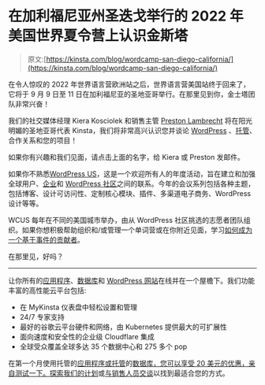 # 在加利福尼亚州圣迭戈举行的 2022 年美国世界夏令营上认识金斯塔

> 原文:[https://kinsta.com/blog/wordcamp-san-diego-california/](https://kinsta.com/blog/wordcamp-san-diego-california/)

在令人惊叹的 2022 年世界语言营欧洲站之后，世界语言营美国站终于回来了，它将于 9 月 9 日至 11 日在加利福尼亚的圣地亚哥举行。在那里见到你，金士塔团队非常兴奋！

我们的社交媒体经理 Kiera Kosciolek 和销售主管 [Preston Lambrecht](/cdn-cgi/l/email-protection#0c7c7e697f786362606d616e7e696f64784c6765627f786d226f6361) 将在阳光明媚的圣地亚哥代表 Kinsta，我们将非常高兴认识您并谈论 [WordPress](https://kinsta.com/wordpress) 、[托管](https://kinsta.com/managed-wordpress-hosting)、合作关系和您的项目！

如果你有兴趣和我们见面，请点击上面的名字，给 Kiera 或 Preston 发邮件。

如果你不熟悉[WordPress US](https://us.wordcamp.org/2022/)，这是一个欢迎所有人的年度活动，旨在建立和加强全球用户、[企业](https://kinsta.com/clients/)和 [WordPress 社区](https://kinsta.com/learn/wordpress-communities/)之间的联系。今年的会议系列包括各种主题，包括博客、设计可访问性、定制核心模块、插件、多渠道电子商务、WordPress 设计等等。

WCUS 每年在不同的美国城市举办，由从 WordPress 社区挑选的志愿者团队组织。如果你想积极帮助组织和/或管理一个单词营或在你附近见面，学习[如何成为一个基于事件的贡献者](https://kinsta.com/blog/wordpress-contributor/#eventbased-wordpress-contributor)。

在那里见，好吗？

* * *

让你所有的[应用程序](https://kinsta.com/application-hosting/)、[数据库](https://kinsta.com/database-hosting/)和 [WordPress 网站](https://kinsta.com/wordpress-hosting/)在线并在一个屋檐下。我们功能丰富的高性能云平台包括:

*   在 MyKinsta 仪表盘中轻松设置和管理
*   24/7 专家支持
*   最好的谷歌云平台硬件和网络，由 Kubernetes 提供最大的可扩展性
*   面向速度和安全性的企业级 Cloudflare 集成
*   全球受众覆盖全球多达 35 个数据中心和 275 多个 pop

在第一个月使用托管的[应用程序或托管](https://kinsta.com/application-hosting/)的[数据库，您可以享受 20 美元的优惠，亲自测试一下。探索我们的](https://kinsta.com/database-hosting/)[计划](https://kinsta.com/plans/)或[与销售人员交谈](https://kinsta.com/contact-us/)以找到最适合您的方式。